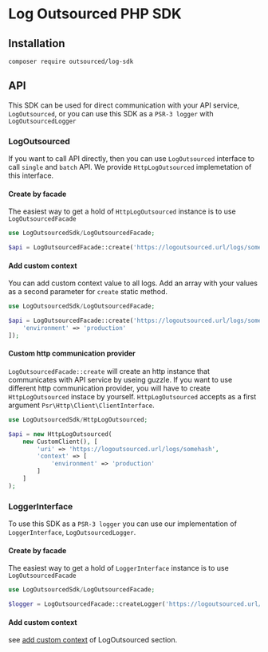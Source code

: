 # Log Outsourced PHP SDK

## Installation

`composer require outsourced/log-sdk`

## API

This SDK can be used for direct communication with your API service, `LogOutsourced`, or you can use this SDK as a `PSR-3 logger` with `LogOutsourcedLogger`

### LogOutsourced

If you want to call API directly, then you can use `LogOutsourced` interface to call `single` and `batch` API. We provide `HttpLogOutsourced` implemetation of this interface.

#### Create by facade

The easiest way to get a hold of `HttpLogOutsourced` instance is to use `LogOutsourcedFacade`

```php
use LogOutsourcedSdk/LogOutsourcedFacade;

$api = LogOutsourcedFacade::create('https://logoutsourced.url/logs/somehash');
```

#### Add custom context

You can add custom context value to all logs. Add an array with your values as a second parameter for `create` static method.

```php
use LogOutsourcedSdk/LogOutsourcedFacade;

$api = LogOutsourcedFacade::create('https://logoutsourced.url/logs/somehash', [
    'environment' => 'production'
]);
```

#### Custom http communication provider

`LogOutsourcedFacade::create` will create an http instance that communicates with API service by useing guzzle. If you want to use different http communication provider, you will have to create `HttpLogOutsourced` instace by yourself. `HttpLogOutsourced` accepts as a first argument `Psr\Http\Client\ClientInterface`.

```php
use LogOutsourcedSdk/HttpLogOutsourced;

$api = new HttpLogOutsourced(
    new CustomClient(), [
        'uri' => 'https://logoutsourced.url/logs/somehash',
        'context' => [
            'environment' => 'production'
        ]
    ]
);
```

### LoggerInterface

To use this SDK as a `PSR-3 logger` you can use our implementation of `LoggerInterface`, `LogOutsourcedLogger`.

#### Create by facade

The easiest way to get a hold of `LoggerInterface` instance is to use `LogOutsourcedFacade`

```php
use LogOutsourcedSdk/LogOutsourcedFacade;

$logger = LogOutsourcedFacade::createLogger('https://logoutsourced.url/logs/somehash');
```

#### Add custom context

see [add custom context](#add-custom-context) of LogOutsourced section.
